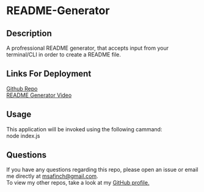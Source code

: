 # README-Generator

## Description

A profressional README generator, that accepts input from your terminal/CLI in order to create a README file. 

## Links For Deployment

<a href="https://github.com/0-Sunny-0/README-Generator">Github Repo</a><br>
<a href="" alt="">README Generator Video</a>


## Usage

This application will be invoked using the following cammand: <br>
node index.js <br>

## Questions

If you have any questions regarding this repo, please open an issue or email me directly at msafinch@gmail.com. <br> To view my other repos, take a look at my <a href="https://github.com/0-Sunny-0">GitHub profile.</a>
